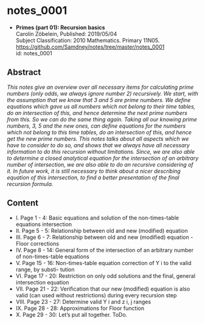 # notes_0001

* **Primes (part 01): Recursion basics**  
Carolin Zöbelein, Published: 2019/05/04  
Subject Classification: 2010 Mathematics. Primary 11N05.  
https://github.com/Samdney/notes/tree/master/notes_0001   
id: notes_0001  

## Abstract
*This notes give an overview over all necessary items for calculating prime
numbers (only odds, we always ignore number 2) recursively. We start, with
the assumption that we know that 3 and 5 are prime numbers. We define
equations which gave us all numbers which not belong to their time tables, do
an intersection of this, and hence determine the next prime numbers from this.
So we can do the same thing again. Taking all our knowing prime numbers, 3, 5
and the new ones, can define equations for the numbers which not belong to this
time tables, do an intersection of this, and hence get the new prime numbers.
This notes talks about all aspects which we have to consider to do so, and
shows that we always have all necessary information to do this recursion without
limitations. Since, we are also able to determine a closed analytical equation for
the intersection of an arbitrary number of intersection, we are also able to do an
recursive considering of it.
In future work, it is still necessary to think about a nicer describing equation of
this intersection, to find a better presentation of the final recursion formula.*

## Content
* I. Page 1 - 4: Basic equations and solution of the non-times-table equations intersection
* II. Page 5 - 5: Relationship between old and new (modified) equation
* III. Page 6 - 7: Relationship between old and new (modified) equation - Floor corrections
* IV. Page 8 - 14: General form of the intersection of an arbitrary number of non-times-table
equations
* V. Page 15 - 16: Non-times-table equation correction of Y i to the valid range, by substi-
tution
* VI. Page 17 - 20: Restriction on only odd solutions and the final, general intersection
equation
* VII. Page 21 - 22: Verification that our new (modified) equation is also valid (can used
without restrictions) during every recursion step
* VIII. Page 23 - 27: Determine valid Y i and z i, j ranges
* IX. Page 28 - 28: Approximations for Floor function
* X. Page 29 - 30: Let’s put all together. ToDo.

